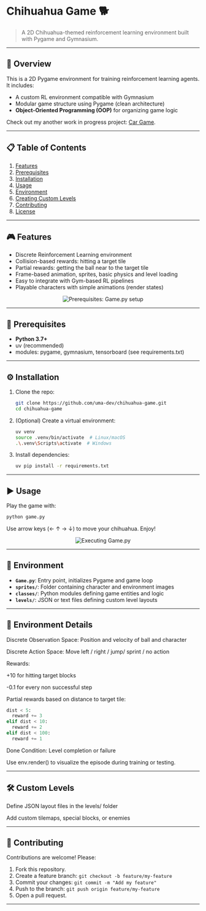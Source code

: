 # Chihuahua Game 🐕

> A 2D Chihuahua-themed reinforcement learning environment built with Pygame and Gymnasium.

---

## 🚀 Overview

This is a 2D Pygame environment for training reinforcement learning agents. It includes:

* A custom RL environment compatible with Gymnasium
* Modular game structure using Pygame (clean architecture)
* **Object-Oriented Programming (OOP)** for organizing game logic

Check out my another work in progress project: [Car Game](https://github.com/uma-dev/car-game).

---

## 📋 Table of Contents

1. [Features](#-features)
2. [Prerequisites](#-prerequisites)
3. [Installation](#-installation)
4. [Usage](#-usage)
5. [Environment](#-game-structure)
6. [Creating Custom Levels](#-creating-custom-levels)
7. [Contributing](#-contributing)
8. [License](#-license)

---

## 🎮 Features

* Discrete Reinforcement Learning environment
* Collision-based rewards: hitting a target tile
* Partial rewards: getting the ball near to the target tile
* Frame-based animation, sprites, basic physics and level loading
* Easy to integrate with Gym-based RL pipelines
* Playable characters with simple animations (render states)

<p align="center">
  <img alt="Prerequisites: Game.py setup" src="https://user-images.githubusercontent.com/22565959/215545981-3a106e1a-6674-49c9-b493-a059da383bf4.png">
</p>

---

## 🔧 Prerequisites

* **Python 3.7+**
* uv (recommended)
* modules: pygame, gymnasium, tensorboard (see requirements.txt)

---

## ⚙️ Installation

1. Clone the repo:

   ```bash
   git clone https://github.com/uma-dev/chihuahua-game.git
   cd chihuahua-game
   ```

2. (Optional) Create a virtual environment:

   ```bash
   uv venv 
   source .venv/bin/activate  # Linux/macOS
   .\.venv\Scripts\activate  # Windows
   ```

3. Install dependencies:

   ```bash
   uv pip install -r requirements.txt
   ```

---

## ▶️ Usage

Play the game with:

```bash
python game.py
```

Use arrow keys (← ↑ → ↓) to move your chihuahua. Enjoy!

<p align="center">
  <img
    alt="Executing Game.py"
    src="https://user-images.githubusercontent.com/22565959/215546502-d1f4a86c-70ad-4ddd-95a5-32db8f98188f.png">
</p>

---

## 🧠 Environment

* **`Game.py`**: Entry point, initializes Pygame and game loop
* **`sprites/`**: Folder containing character and environment images
* **`classes/`**: Python modules defining game entities and logic
* **`levels/`**: JSON or text files defining custom level layouts

---

## 🧠 Environment Details

Discrete Observation Space: Position and velocity of ball and character

Discrete Action Space: Move left / right / jump/ sprint / no action

Rewards:

+10 for hitting target blocks

-0.1 for every non successful step

Partial rewards based on distance to target tile:

``` python
dist < 5:
  reward += 3
elif dist < 10:
  reward += 2
elif dist < 100:
  reward += 1

```

Done Condition: Level completion or failure

Use env.render() to visualize the episode during training or testing.

---

## 🛠️ Custom Levels

Define JSON layout files in the levels/ folder

Add custom tilemaps, special blocks, or enemies

---

## 🤝 Contributing

Contributions are welcome! Please:

1. Fork this repository.
2. Create a feature branch: `git checkout -b feature/my-feature`
3. Commit your changes: `git commit -m "Add my feature"`
4. Push to the branch: `git push origin feature/my-feature`
5. Open a pull request.

---
